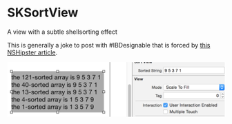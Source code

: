 # SKSortView
A view with a subtle shellsorting effect 

This is generally a joke to post with #IBDesignable that is forced by [this NSHipster article](http://nshipster.com/ibinspectable-ibdesignable/).

![screenshot](screenshot.png "Screenshot")

